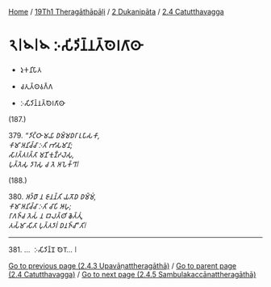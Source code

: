 
[Home](/) / [19Th1 Theragāthāpāḷi](../...md) / [2 Dukanipāta](...md) / [2.4 Catutthavagga](../19Th1/2/2.4.md)

# 𑁨𑁇𑁪𑁇𑁪 𑀇𑀲𑀺𑀤𑀺𑀦𑁆𑀦𑀢𑁆𑀣𑁂𑀭𑀕𑀸𑀣𑀸

* 𑀤𑀼𑀓𑀦𑀺𑀧𑀸𑀢

* 𑀘𑀢𑀼𑀢𑁆𑀣𑀯𑀕𑁆𑀕

* 𑀇𑀲𑀺𑀤𑀺𑀦𑁆𑀦𑀢𑁆𑀣𑁂𑀭𑀕𑀸𑀣𑀸

(187.)

379\. _“𑀤𑀺𑀝𑁆𑀞𑀸 𑀫𑀬𑀸 𑀥𑀫𑁆𑀫𑀥𑀭𑀸 𑀉𑀧𑀸𑀲𑀓𑀸,_  
_𑀓𑀸𑀫𑀸 𑀅𑀦𑀺𑀘𑁆𑀘𑀸 𑀇𑀢𑀺 𑀪𑀸𑀲𑀫𑀸𑀦𑀸;_  
_𑀲𑀸𑀭𑀢𑁆𑀢𑀭𑀢𑁆𑀢𑀸 𑀫𑀡𑀺𑀓𑀼𑀡𑁆𑀟𑀮𑁂𑀲𑀼,_  
_𑀧𑀼𑀢𑁆𑀢𑁂𑀲𑀼 𑀤𑀸𑀭𑁂𑀲𑀼 𑀘 𑀢𑁂 𑀅𑀧𑁂𑀓𑁆𑀔𑀸𑁇_  


(188.)

380\. _𑀅𑀤𑁆𑀥𑀸 𑀦 𑀚𑀸𑀦𑀦𑁆𑀢𑀺 𑀬𑀢𑁄𑀥 𑀥𑀫𑁆𑀫𑀁,_  
_𑀓𑀸𑀫𑀸 𑀅𑀦𑀺𑀘𑁆𑀘𑀸 𑀇𑀢𑀺 𑀘𑀸𑀧𑀺 𑀆𑀳𑀼;_  
_𑀭𑀸𑀕𑀜𑁆𑀘 𑀢𑁂𑀲𑀁 𑀦 𑀩𑀮𑀢𑁆𑀣𑀺 𑀙𑁂𑀢𑁆𑀢𑀼𑀁,_  
_𑀢𑀲𑁆𑀫𑀸 𑀲𑀺𑀢𑀸 𑀧𑀼𑀢𑁆𑀢𑀤𑀸𑀭𑀁 𑀥𑀦𑀜𑁆𑀘𑀸”𑀢𑀺𑁇_  


---

381\. …  𑀇𑀲𑀺𑀤𑀺𑀦𑁆𑀦𑁄 𑀣𑁂𑀭𑁄… 𑁇



[Go to previous page (2.4.3 Upavāṇattheragāthā)](2.4.3.md) / [Go to parent page (2.4 Catutthavagga)](../19Th1/2/2.4.md) / [Go to next page (2.4.5 Sambulakaccānattheragāthā)](2.4.5.md)


